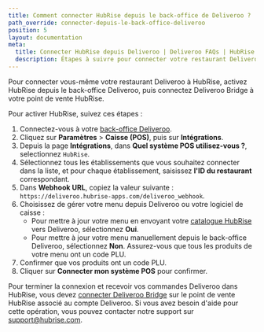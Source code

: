 ```yaml
---
title: Comment connecter HubRise depuis le back-office de Deliveroo ?
path_override: connecter-depuis-le-back-office-deliveroo
position: 5
layout: documentation
meta:
  title: Connecter HubRise depuis Deliveroo | Deliveroo FAQs | HubRise
  description: Étapes à suivre pour connecter votre restaurant Deliveroo avec HubRise directement depuis le back-office Deliveroo.
---
```


Pour connecter vous-même votre restaurant Deliveroo à HubRise, activez HubRise depuis le back-office Deliveroo, puis connectez Deliveroo Bridge à votre point de vente HubRise.

Pour activer HubRise, suivez ces étapes :

1. Connectez-vous à votre [back-office Deliveroo](https://restaurant-hub.deliveroo.net/).
1. Cliquez sur **Paramètres** > **Caisse (POS)**, puis sur **Intégrations**.
1. Depuis la page **Intégrations**, dans **Quel système POS utilisez-vous ?**, selectionnez `HubRise`.
1. Sélectionnez tous les établissements que vous souhaitez connecter dans la liste, et pour chaque établissement, saisissez **l'ID du restaurant** correspondant.
1. Dans **Webhook URL**, copiez la valeur suivante : `https://deliveroo.hubrise-apps.com/deliveroo_webhook`.
1. Choisissez de gérer votre menu depuis Deliveroo ou votre logiciel de caisse :
   - Pour mettre à jour votre menu en envoyant votre [catalogue HubRise](/apps/deliveroo/envoi-catalogue) vers Deliveroo, sélectionnez **Oui**.
   - Pour mettre à jour votre menu manuellement depuis le back-office Deliveroo, sélectionnez **Non**. Assurez-vous que tous les produits de votre menu ont un code PLU.
1. Confirmer que vos produits ont un code PLU.
1. Cliquer sur **Connecter mon système POS** pour confirmer.

Pour terminer la connexion et recevoir vos commandes Deliveroo dans HubRise, vous devez [connecter Deliveroo Bridge](/apps/deliveroo/connexion-hubrise#connecter-deliveroo-bridge) sur le point de vente HubRise associé au compte Deliveroo. Si vous avez besoin d'aide pour cette opération, vous pouvez contacter notre support sur support@hubrise.com.
